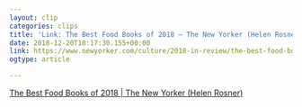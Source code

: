 ```yaml
---
layout: clip
categories: clips
title: 'Link: The Best Food Books of 2018 — The New Yorker (Helen Rosner)'
date: 2018-12-20T18:17:30.155+00:00
link: https://www.newyorker.com/culture/2018-in-review/the-best-food-books-of-2018?utm_brand=tny&utm_medium=social&mbid=social_twitter&utm_source=twitter&utm_social-type=owned
ogtype: article

---
```

[The Best Food Books of 2018 | The New Yorker (Helen Rosner)](https://www.newyorker.com/culture/2018-in-review/the-best-food-books-of-2018)
